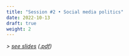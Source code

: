 ```yaml
---
title: "Session #2 • Social media politics"
date: 2022-10-13
draft: true
weight: 2
---
```


_> [see slides](/slides/session2.htm)_ _([.pdf](/files/LSPRI2224_slides_session2.pdf))_
